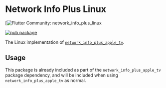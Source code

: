 # Network Info Plus Linux

[![Flutter Community: network_info_plus_linux](https://github.com/epam-cross-platform-lab/network_info_plus_apple_tv)

[![pub package](https://img.shields.io/pub/v/network_info_plus_linux.svg)](https://pub.dev/packages/network_info_plus_linux)

The Linux implementation of [`network_info_plus_apple_tv`](https://pub.dev/packages/network_info_plus_apple_tv).

## Usage

This package is already included as part of the `network_info_plus_apple_tv` package dependency, and will
be included when using `network_info_plus_apple_tv` as normal.
